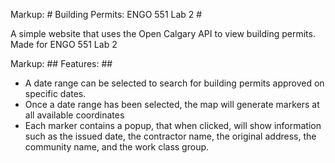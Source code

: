 Markup: # Building Permits: ENGO 551 Lab 2 #

A simple website that uses the Open Calgary API to view building permits.
Made for ENGO 551 Lab 2

Markup: ## Features: ##
- A date range can be selected to search for building permits approved on specific dates.
- Once a date range has been selected, the map will generate markers at all available coordinates
- Each marker contains a popup, that when clicked, will show information such as the issued date, the contractor name, the original address, the community name, and the work class group.
